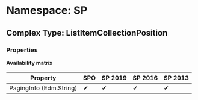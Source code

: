 # Namespace: SP

## Complex Type: ListItemCollectionPosition

### Properties

**Availability matrix**

Property | SPO | SP 2019 | SP 2016 | SP 2013
----------|-----|---------|---------|--------
PagingInfo (Edm.String) | ✔ | ✔ | ✔ | ✔
